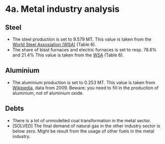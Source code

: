 # 4a. Metal industry analysis


## Steel

- The steel production is set to 9.579 MT. This value is taken from the [World Steel Assosiation (WSA)](http://refman.et-model.com/publications/1878) (Table 6).
- The share of blast furnaces and electric furnaces is set to resp. 78.6% and 21.4% This value is taken from the [WSA](http://refman.et-model.com/publications/1878) (Table 6).

## Aluminium

- The aluminium production is set to 0.253 MT. This value is taken from [Wikipedia](http://en.wikipedia.org/wiki/List_of_countries_by_aluminium_production), data from 2009. Beware: you need to fill in the production of aluminium, not of aluminium oxide.


## Debts

- There is a lot of unmodelled coal transformation in the metal sector.
- [SOLVED] The final demand of natural gas in the other industry sector is below zero. Might be result from the usage of other fuels in the metal industry.


